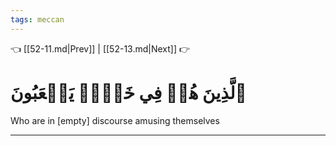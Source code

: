 ```yaml
---
tags: meccan
---
```


👈 [[52-11.md|Prev]] | [[52-13.md|Next]] 👉

# ٱلَّذِينَ هُمۡ فِي خَوۡضٖ يَلۡعَبُونَ

Who are in [empty] discourse amusing themselves

---

